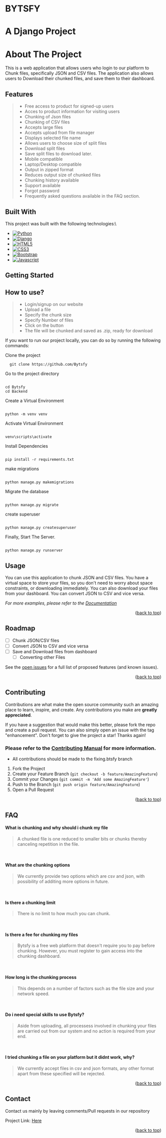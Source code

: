 # BYTSFY

# A Django Project

# About The Project

This is a web application that allows users who login to our platform to Chunk files, specifically JSON and CSV files.
The application also allows users to Download their chunked files, and save them to their dashboard.

## Features

> - Free access to product for signed-up users
> - Acces to product information for visiting users
> - Chunking of Json files
> - Chunking of CSV files
> - Accepts large files
> - Accepts upload from file manager
> - Displays selected file name
> - Allows users to choose size of split files
> - Download split files
> - Save split files to download later.
> - Mobile compatible
> - Laptop/Desktop compatible
> - Output in zipped format
> - Reduces output size of chunked files
> - Chunking history available
> - Support available
> - Forgot password
> - Frequently asked questions available in the FAQ section.

## Built With

This project was built with the following technologies:\

- [![Python](https://img.shields.io/badge/language-Python-blue.svg)](https://www.python.org/)
- [![Django](https://img.shields.io/badge/Framework-Django-Green.svg)](https://www.djangoproject.com/)
- [![HTML5](https://img.shields.io/badge/language-HTML5-Blue.svg)](https://www.w3.org/html/logo/)
- [![CSS3](https://img.shields.io/badge/language-CSS3-Blue.svg)](https://www.w3.org/Style/CSS/)
- [![Bootstrap](https://img.shields.io/badge/Framework-Bootstrap-Green.svg)](https://getbootstrap.com/)
- [![Javascript](https://img.shields.io/badge/language-Javascript-Blue.svg)](https://www.javascript.com/)

## Getting Started

## How to use?

> - Login/signup on our website
> - Upload a file
> - Specify the chunk size
> - Specify Number of files
> - Click on the button
> - The file will be chunked and saved as .zip, ready for download

If you want to run our project locally, you can do so by running the following commands:

Clone the project

```
  git clone https://github.com/Bytsfy
```

Go to the project directory

```

cd Bytsfy
cd Backend

```

Create a Virtual Environment

```

python -m venv venv

```

Activate Virtual Environment

```

venv\scripts\activate

```

Install Dependencies

```

pip install -r requirements.txt

```

make migrations

```

python manage.py makemigrations

```

Migrate the database

```

python manage.py migrate

```

create superuser

```

python manage.py createsuperuser

```

Finally, Start The Server.

```

python manage.py runserver

```

## Usage

You can use this application to chunk JSON and CSV files.
You have a virtual space to store your files, so you don't need to worry about space constraints, or downloading
immediately.
You can also download your files from your dashboard.
You can convert JSON to CSV and vice versa.

_For more examples, please refer to the [Documentation](https://example.com)_

<p align="right">(<a href="#readme-top">back to top</a>)</p>

<!-- ROADMAP -->

## Roadmap

- [ ] Chunk JSON/CSV files
- [ ] Convert JSON to CSV and vice versa
- [ ] Save and Download files from dashboard
  - [ ] Converting other Files

See the [open issues](https://github.com/zuri-training/Chunk_file_team_46_Bytsfy/issues?q=is%3Aopen+is%3Aissue) for a
full list of proposed features (and known issues).

<p align="right">(<a href="#readme-top">back to top</a>)</p>

## Contributing

Contributions are what make the open source community such an amazing place to learn, inspire, and create. Any
contributions you make are **greatly appreciated**.

If you have a suggestion that would make this better, please fork the repo and create a pull request. You can also
simply open an issue with the tag "enhancement".
Don't forget to give the project a star! Thanks again!

### Please refer to the [Contributing Manual](contributing.md) for more information.

- All contributions should be made to the fixing.btsfy branch

1. Fork the Project
2. Create your Feature Branch (`git checkout -b feature/AmazingFeature`)
3. Commit your Changes (`git commit -m 'Add some AmazingFeature'`)
4. Push to the Branch (`git push origin feature/AmazingFeature`)
5. Open a Pull Request

<p align="right">(<a href="#readme-top">back to top</a>)</p>

## FAQ

#### What is chunking and why should i chunk my file

> A chunked file is one reduced to smaller bits or chunks thereby canceling repetition in the file.

​

#### What are the chunking options

> We currently provide two options which are csv and json, with possibility of additing more options in future.

​

#### Is there a chunking limit

> There is no limit to how much you can chunk.

​

#### Is there a fee for chunking my files

> Bytsfy is a free web platform that doesn't require you to pay before chunking. However, you must register to gain
> access into the chunking dashboard.

​

#### How long is the chunking process

> This depends on a number of factors such as the file size and your network speed.

​

#### Do i need special skills to use Bytsfy?

> Aside from uploading, all processess involved in chunking your files are carried out from our system and no action is
> required from your end.

​

#### I tried chunking a file on your platform but it didnt work, why?

> We currently accept files in csv and json formats, any other format apart from these specified will be rejected.

<p align="right">(<a href="#readme-top">back to top</a>)</p>

## Contact

Contact us mainly by leaving comments/Pull requests in our repository

Project Link: [Here](https://github.com/zuri-training/Chunk_file_team_46_Bytsfy)

<p align="right">(<a href="#readme-top">back to top</a>)</p>
